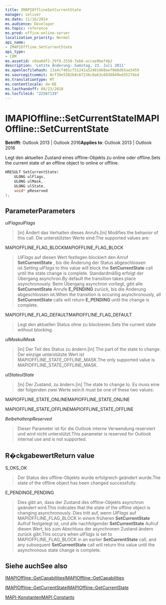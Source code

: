 ```yaml
---
title: IMAPIOfflineSetCurrentState
manager: soliver
ms.date: 11/16/2014
ms.audience: Developer
ms.topic: reference
ms.prod: office-online-server
localization_priority: Normal
api_name:
- IMAPIOffline.SetCurrentState
api_type:
- COM
ms.assetid: c0aa0df2-79f9-2558-7eb6-accae9bef4b2
description: 'Letzte Änderung: Samstag, 23. Juli 2011'
ms.openlocfilehash: 13a4cf401cf51241a52401668eef008d65aa5459
ms.sourcegitcommit: 0cf39e5382b8c6f236c8a63c6036849ed3527ded
ms.translationtype: MT
ms.contentlocale: de-DE
ms.lasthandoff: 08/23/2018
ms.locfileid: "22567139"
---
```

# <a name="imapiofflinesetcurrentstate"></a><span data-ttu-id="ea26c-103">IMAPIOffline::SetCurrentState</span><span class="sxs-lookup"><span data-stu-id="ea26c-103">IMAPIOffline::SetCurrentState</span></span>

  
  
<span data-ttu-id="ea26c-104">**Betrifft**: Outlook 2013 | Outlook 2016</span><span class="sxs-lookup"><span data-stu-id="ea26c-104">**Applies to**: Outlook 2013 | Outlook 2016</span></span> 
  
<span data-ttu-id="ea26c-105">Legt den aktuellen Zustand eines offline-Objekts zu online oder offline.</span><span class="sxs-lookup"><span data-stu-id="ea26c-105">Sets the current state of an offline object to online or offline.</span></span>
  
```cpp
HRESULT SetCurrentState( 
    ULONG ulFlags, 
    ULONG ulMask, 
    ULONG ulState, 
    void* pReserved 
);
```

## <a name="parameters"></a><span data-ttu-id="ea26c-106">Parameter</span><span class="sxs-lookup"><span data-stu-id="ea26c-106">Parameters</span></span>

 <span data-ttu-id="ea26c-107">_ulFlags_</span><span class="sxs-lookup"><span data-stu-id="ea26c-107">_ulFlags_</span></span>
  
> <span data-ttu-id="ea26c-108">[in] Ändert das Verhalten dieses Anrufs.</span><span class="sxs-lookup"><span data-stu-id="ea26c-108">[in] Modifies the behavior of this call.</span></span> <span data-ttu-id="ea26c-109">Die unterstützten Werte sind:</span><span class="sxs-lookup"><span data-stu-id="ea26c-109">The supported values are:</span></span>
    
<span data-ttu-id="ea26c-110">MAPIOFFLINE_FLAG_BLOCK</span><span class="sxs-lookup"><span data-stu-id="ea26c-110">MAPIOFFLINE_FLAG_BLOCK</span></span>
  
> <span data-ttu-id="ea26c-111">_UlFlags_ auf diesen Wert festlegen blockiert den Anruf **SetCurrentState** , bis die Änderung der Status abgeschlossen ist.</span><span class="sxs-lookup"><span data-stu-id="ea26c-111">Setting  _ulFlags_ to this value will block the **SetCurrentState** call until the state change is complete.</span></span> <span data-ttu-id="ea26c-112">Standardmäßig erfolgt der Übergang asynchron.</span><span class="sxs-lookup"><span data-stu-id="ea26c-112">By default the transition takes place asynchronously.</span></span> <span data-ttu-id="ea26c-113">Beim Übergang asynchron vorliegt, gibt alle **SetCurrentState** Anrufe **E_PENDING** zurück, bis die Änderung abgeschlossen ist.</span><span class="sxs-lookup"><span data-stu-id="ea26c-113">When the transition is occuring asynchronously, all **SetCurrentState** calls will return **E_PENDING** until the change is complete.</span></span> 
    
<span data-ttu-id="ea26c-114">MAPIOFFLINE_FLAG_DEFAULT</span><span class="sxs-lookup"><span data-stu-id="ea26c-114">MAPIOFFLINE_FLAG_DEFAULT</span></span>
  
> <span data-ttu-id="ea26c-115">Legt den aktuellen Status ohne zu blockieren.</span><span class="sxs-lookup"><span data-stu-id="ea26c-115">Sets the current state without blocking.</span></span>
    
 <span data-ttu-id="ea26c-116">_ulMask_</span><span class="sxs-lookup"><span data-stu-id="ea26c-116">_ulMask_</span></span>
  
> <span data-ttu-id="ea26c-117">[in] Der Teil des Status zu ändern.</span><span class="sxs-lookup"><span data-stu-id="ea26c-117">[in] The part of the state to change.</span></span> <span data-ttu-id="ea26c-118">Der einzige unterstützte Wert ist MAPIOFFLINE_STATE_OFFLINE_MASK.</span><span class="sxs-lookup"><span data-stu-id="ea26c-118">The only supported value is MAPIOFFLINE_STATE_OFFLINE_MASK.</span></span>
    
 <span data-ttu-id="ea26c-119">_ulState_</span><span class="sxs-lookup"><span data-stu-id="ea26c-119">_ulState_</span></span>
  
> <span data-ttu-id="ea26c-120">[in] Der Zustand, zu ändern.</span><span class="sxs-lookup"><span data-stu-id="ea26c-120">[in] The state to change to.</span></span> <span data-ttu-id="ea26c-121">Es muss eine der folgenden zwei Werte sein:</span><span class="sxs-lookup"><span data-stu-id="ea26c-121">It must be one of these two values:</span></span>
    
<span data-ttu-id="ea26c-122">MAPIOFFLINE_STATE_ONLINE</span><span class="sxs-lookup"><span data-stu-id="ea26c-122">MAPIOFFLINE_STATE_ONLINE</span></span>
  
> 
    
<span data-ttu-id="ea26c-123">MAPIOFFLINE_STATE_OFFLINE</span><span class="sxs-lookup"><span data-stu-id="ea26c-123">MAPIOFFLINE_STATE_OFFLINE</span></span>
  
> 
    
 <span data-ttu-id="ea26c-124">_Beibehalten_</span><span class="sxs-lookup"><span data-stu-id="ea26c-124">_pReserved_</span></span>
  
> <span data-ttu-id="ea26c-125">Dieser Parameter ist für die Outlook interne Verwendung reserviert und wird nicht unterstützt.</span><span class="sxs-lookup"><span data-stu-id="ea26c-125">This parameter is reserved for Outlook internal use and is not supported.</span></span> 
    
## <a name="return-value"></a><span data-ttu-id="ea26c-126">R�ckgabewert</span><span class="sxs-lookup"><span data-stu-id="ea26c-126">Return value</span></span>

<span data-ttu-id="ea26c-127">S_OK</span><span class="sxs-lookup"><span data-stu-id="ea26c-127">S_OK</span></span>
  
> <span data-ttu-id="ea26c-128">Der Status des offline-Objekts wurde erfolgreich geändert wurde.</span><span class="sxs-lookup"><span data-stu-id="ea26c-128">The state of the offline object has been changed successfully.</span></span>
    
<span data-ttu-id="ea26c-129">E_PENDING</span><span class="sxs-lookup"><span data-stu-id="ea26c-129">E_PENDING</span></span>
  
> <span data-ttu-id="ea26c-130">Dies gibt an, dass der Zustand des offline-Objekts asynchron geändert wird.</span><span class="sxs-lookup"><span data-stu-id="ea26c-130">This indicates that the state of the offline object is changing asynchronously.</span></span> <span data-ttu-id="ea26c-131">Dies tritt auf, wenn _UlFlags_ auf MAPIOFFLINE_FLAG_BLOCK in einem früheren **SetCurrentState** Aufruf festgelegt ist, und alle nachfolgender **SetCurrentState** Aufruf diesen Wert, bis zum Abschluss der asynchronen Zustand ändern zurück gibt.</span><span class="sxs-lookup"><span data-stu-id="ea26c-131">This occurs when  _ulFlags_ is set to MAPIOFFLINE_FLAG_BLOCK in an earlier **SetCurrentState** call, and any subsequent **SetCurrentState** call will return this value until the asynchronous state change is complete.</span></span> 
    
## <a name="see-also"></a><span data-ttu-id="ea26c-132">Siehe auch</span><span class="sxs-lookup"><span data-stu-id="ea26c-132">See also</span></span>



[<span data-ttu-id="ea26c-133">IMAPIOffline::GetCapabilities</span><span class="sxs-lookup"><span data-stu-id="ea26c-133">IMAPIOffline::GetCapabilities</span></span>](imapioffline-getcapabilities.md)
  
[<span data-ttu-id="ea26c-134">IMAPIOffline::GetCurrentState</span><span class="sxs-lookup"><span data-stu-id="ea26c-134">IMAPIOffline::GetCurrentState</span></span>](imapioffline-getcurrentstate.md)


[<span data-ttu-id="ea26c-135">MAPI-Konstanten</span><span class="sxs-lookup"><span data-stu-id="ea26c-135">MAPI Constants</span></span>](mapi-constants.md)


